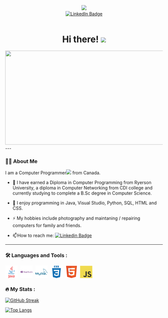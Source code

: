 <div id="header" align="center">
   <img src="https://media.giphy.com/media/MC6eSuC3yypCU/giphy.gif" width="100"/>
  
  </div>
<div id="badges" align= "center">
  <a href="https://ca.linkedin.com/in/hoomanvahdat">
    <img src="https://img.shields.io/badge/LinkedIn----blue?style=for-the-badge&logo=linkedin&logoColor=white" alt="LinkedIn Badge"/>
</a>
   </div>
  <div id= "rest" align="center">
   
   
   
<img src= "https://komarev.com/ghpvc/?username=hoomanxo&style=flat-square&color=blue" alt=""/>
                                                                                                       
<h1>
Hi there!
<img                                                                                                 src="https://media.giphy.com/media/hvRJCLFzcasrR4ia7z/giphy.gif" width="30px"/>
</h1>
</div>
<div align="center">
  <img src="https://media.giphy.com/media/dWesBcTLavkZuG35MI/giphy.gif" width="600" height="300"/>
</div>
---

### :man_technologist: About Me
I am a Computer Programmer<img src="https://media.giphy.com/media/WUlplcMpOCEmTGBtBW/giphy.gif" width="30"> from Canada.

- :telescope: I have earned a Diploma in Computer Programming from Ryerson University, a diploma in Computer Networking from CDI college and currently studying to complete a B.Sc degree in Computer Science.
- :seedling: I enjoy programming in Java, Visual Studio, Python, SQL, HTML and CSS.

- :zap: My hobbies include photography and maintaning / repairing computers for family and friends.

- :mailbox:How to reach me: [![Linkedin Badge](https://img.shields.io/badge/-kakbar-blue?style=flat&logo=Linkedin&logoColor=white)](https://ca.linkedin.com/in/hoomanvahdat)
---
### :hammer_and_wrench: Languages and Tools :

<div>
  <img src="https://github.com/devicons/devicon/blob/master/icons/java/java-original-wordmark.svg" title="Java" alt="Java" width="40" height="40"/>&nbsp;
  <img src="https://github.com/devicons/devicon/blob/master/icons/visualstudio/visualstudio-plain-wordmark.svg" title="visualstudio" alt="visualstudio" width="40" height="40"/>&nbsp;
   <img src="https://github.com/devicons/devicon/blob/master/icons/mysql/mysql-plain-wordmark.svg" title="mysql" alt="mysql" width="40" height="40"/>&nbsp;
  <img src="https://github.com/devicons/devicon/blob/master/icons/css3/css3-plain-wordmark.svg"  title="CSS" alt="CSS" width="40" height="40"/>&nbsp;
  <img src="https://github.com/devicons/devicon/blob/master/icons/html5/html5-original.svg" title="HTML5" alt="HTML5" width="40" height="40"/>&nbsp;
  <img src="https://github.com/devicons/devicon/blob/master/icons/javascript/javascript-original.svg" title="JavaScript" alt="JavaScript" width="40" height="40"/>&nbsp;


### :fire: My Stats :
 [![GitHub Streak](http://github-readme-streak-stats.herokuapp.com?user=hoomanxo&date_format=M%20j%5B%2C%20Y%5D)](https://git.io/streak-stats)
   
[![Top Langs](https://github-readme-stats.vercel.app/api/top-langs/?username=hoomanxo&layout=compact)](https://github.com/hoomanxo/github-readme-stats)
   
